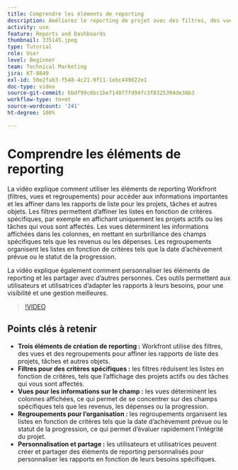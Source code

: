 ```yaml
---
title: Comprendre les éléments de reporting
description: Améliorez le reporting de projet avec des filtres, des vues et des regroupements personnalisables qui affinent les rapports de liste, organisent efficacement les données et permettent une collaboration transparente.
activity: use
feature: Reports and Dashboards
thumbnail: 335145.jpeg
type: Tutorial
role: User
level: Beginner
team: Technical Marketing
jira: KT-8849
exl-id: 50e2fab3-f548-4c21-9f11-1ebc449822e1
doc-type: video
source-git-commit: bbdf99c6bc1be714077fd94fc3f8325394de36b3
workflow-type: tm+mt
source-wordcount: '241'
ht-degree: 100%

---
```


# Comprendre les éléments de reporting

La vidéo explique comment utiliser les éléments de reporting Workfront (filtres, vues et regroupements) pour accéder aux informations importantes et les affiner dans les rapports de liste pour les projets, tâches et autres objets. Les filtres permettent d’affiner les listes en fonction de critères spécifiques, par exemple en affichant uniquement les projets actifs ou les tâches qui vous sont affectés. Les vues déterminent les informations affichées dans les colonnes, en mettant en surbrillance des champs spécifiques tels que les revenus ou les dépenses. Les regroupements organisent les listes en fonction de critères tels que la date d’achèvement prévue ou le statut de la progression.

La vidéo explique également comment personnaliser les éléments de reporting et les partager avec d’autres personnes. Ces outils permettent aux utilisateurs et utilisatrices d’adapter les rapports à leurs besoins, pour une visibilité et une gestion meilleures.

>[!VIDEO](https://video.tv.adobe.com/v/3447790/?quality=12&learn=on&enablevpops=1&captions=fre_fr)

## Points clés à retenir

* **Trois éléments de création de reporting :** Workfront utilise des filtres, des vues et des regroupements pour affiner les rapports de liste des projets, tâches et autres objets.
* **Filtres pour des critères spécifiques :** les filtres réduisent les listes en fonction de critères, tels que l’affichage des projets actifs ou des tâches qui vous sont affectés.
* **Vues pour les informations sur le champ :** les vues déterminent les colonnes affichées, ce qui permet de se concentrer sur des champs spécifiques tels que les revenus, les dépenses ou la progression.
* **Regroupements pour l’organisation :** les regroupements organisent les listes en fonction de critères tels que la date d’achèvement prévue ou le statut de la progression, ce qui permet d’évaluer rapidement l’intégrité du projet.
* **Personnalisation et partage :** les utilisateurs et utilisatrices peuvent créer et partager des éléments de reporting personnalisés pour personnaliser les rapports en fonction de leurs besoins spécifiques.
